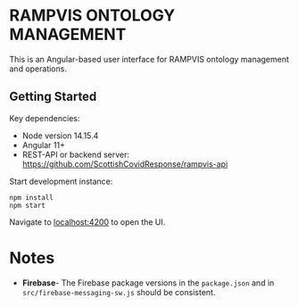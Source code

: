 # RAMPVIS ONTOLOGY MANAGEMENT

This is an Angular-based user interface for RAMPVIS ontology management and operations.

## Getting Started

Key dependencies:

- Node version 14.15.4
- Angular 11+
- REST-API or backend server: https://github.com/ScottishCovidResponse/rampvis-api

Start development instance:
```
npm install
npm start
```

Navigate to [localhost:4200](localhost:4200) to open the UI.


# Notes

- **Firebase**- The Firebase package versions in the `package.json` and in `src/firebase-messaging-sw.js` should be consistent.
